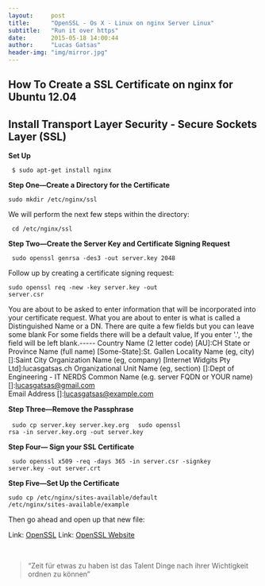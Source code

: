 ```yaml
---
layout:     post
title:      "OpenSSL - Os X - Linux on nginx Server Linux"
subtitle:   "Run it over https"
date:       2015-05-18 14:00:44
author:     "Lucas Gatsas"
header-img: "img/mirror.jpg"
---
```

<h2 class="section-heading">How To Create a SSL Certificate on nginx for Ubuntu 12.04</h2>
<h2 class="section-heading">Install Transport Layer Security - Secure Sockets Layer (SSL)</h2>

<strong> Set Up </strong> 


<code> $ sudo apt-get install nginx </code>


<strong> Step One—Create a Directory for the Certificate </strong> 


<code>sudo mkdir /etc/nginx/ssl</code>


We will perform the next few steps within the directory:


<code>  cd /etc/nginx/ssl </code> 


<strong>Step Two—Create the Server Key and Certificate Signing Request</strong> 


<code> sudo openssl genrsa -des3 -out server.key 2048 </code>


Follow up by creating a certificate signing request:


<code>sudo openssl req -new -key server.key -out server.csr</code>





You are about to be asked to enter information that will be incorporated
into your certificate request.
What you are about to enter is what is called a Distinguished Name or a DN.
There are quite a few fields but you can leave some blank
For some fields there will be a default value,
If you enter '.', the field will be left blank.-----
Country Name (2 letter code) [AU]:CH
State or Province Name (full name) [Some-State]:St. Gallen
Locality Name (eg, city) []:Saint City
Organization Name (eg, company) [Internet Widgits Pty Ltd]:lucasgatsas.ch 
Organizational Unit Name (eg, section) []:Dept of Engineering - IT NERDS
Common Name (e.g. server FQDN or YOUR name) []:lucasgatsas@gmail.com                  
Email Address []:lucasgatsas@example.com






<strong> Step Three—Remove the Passphrase </strong> 


<code> sudo cp server.key server.key.org </code> 
<code> sudo openssl rsa -in server.key.org 
	-out server.key </code> 


<strong> Step Four— Sign your SSL Certificate </strong> 


<code>  sudo openssl x509 -req -days 365 -in server.csr 
	-signkey server.key -out server.crt </code>




<strong> Step Five—Set Up the Certificate </strong> 


<code>sudo cp /etc/nginx/sites-available/default
 /etc/nginx/sites-available/example</code>


Then go ahead and open up that new file:







Link: <a href="https://github.com/openssl/openssl">OpenSSL</a> Link: <a href="http://www.openssl.org/source/">OpenSSL Website</a>


<br>
<blockquote>
“Zeit für etwas zu haben ist das Talent Dinge nach ihrer Wichtigkeit ordnen zu können” 
</blockquote>

